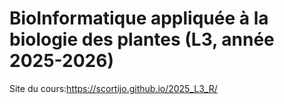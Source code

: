 # BioInformatique appliquée à la biologie des plantes (L3, année 2025-2026)

Site du cours:https://scortijo.github.io/2025_L3_R/

